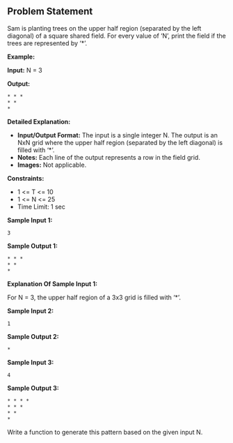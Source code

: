 ## Problem Statement

Sam is planting trees on the upper half region (separated by the left diagonal) of a square shared field. For every value of ‘N’, print the field if the trees are represented by ‘*’.

**Example:**

**Input:** N = 3

**Output:**
```
* * *
* *
*
```

**Detailed Explanation:**

- **Input/Output Format:** The input is a single integer N. The output is an NxN grid where the upper half region (separated by the left diagonal) is filled with ‘*’.
- **Notes:** Each line of the output represents a row in the field grid.
- **Images:** Not applicable.

**Constraints:**
- 1 <= T <= 10
- 1 <= N <= 25
- Time Limit: 1 sec

**Sample Input 1:**
```
3
```

**Sample Output 1:**
```
* * *
* *
*
```

**Explanation Of Sample Input 1:**

For N = 3, the upper half region of a 3x3 grid is filled with ‘*’.

**Sample Input 2:**
```
1
```

**Sample Output 2:**
```
*
```

**Sample Input 3:**
```
4
```

**Sample Output 3:**
```
* * * *
* * *
* *
*
```

Write a function to generate this pattern based on the given input N.